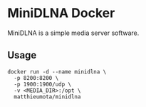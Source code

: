 # MiniDLNA Docker

MiniDLNA is a simple media server software.

## Usage

```
docker run -d --name minidlna \
  -p 8200:8200 \
  -p 1900:1900/udp \
  -v <MEDIA_DIR>:/opt \
  matthieumota/minidlna
```
